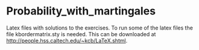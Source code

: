 Probability_with_martingales
============================

Latex files with solutions to the exercises.
To run some of the latex files the file kbordermatrix.sty is needed. This can be downloaded at http://people.hss.caltech.edu/~kcb/LaTeX.shtml.


